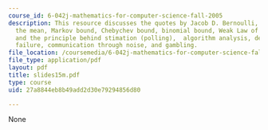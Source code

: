 ```yaml
---
course_id: 6-042j-mathematics-for-computer-science-fall-2005
description: This resource discusses the quotes by Jacob D. Bernoulli, deviation from
  the mean, Markov bound, Chebychev bound, binomial bound, Weak Law of large numbers,
  and the principle behind stimation (polling),  algorithm analysis, design against
  failure, communication through noise, and gambling.
file_location: /coursemedia/6-042j-mathematics-for-computer-science-fall-2005/27a8844eb8b49add2d30e79294856d80_slides15m.pdf
file_type: application/pdf
layout: pdf
title: slides15m.pdf
type: course
uid: 27a8844eb8b49add2d30e79294856d80

---
```

None